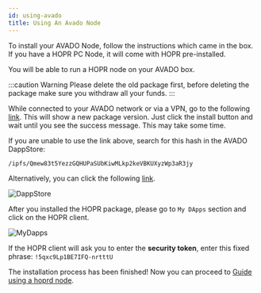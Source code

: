 ```yaml
---
id: using-avado
title: Using An Avado Node
---
```


To install your AVADO Node, follow the instructions which came in the box. If you have a HOPR PC Node, it will come with HOPR pre-installed.

You will be able to run a HOPR node on your AVADO box.

:::caution Warning
Please delete the old package first, before deleting the package make sure you withdraw all your funds.
:::

While connected to your AVADO network or via a VPN, go to the following [link](http://my.ava.do/#/installer/%2Fipfs%2FQmew83t5YezzGQHUPaSUbKiwMLkp2keVBKUXyzWp3aR3jy). This will show a new package version. Just click the install button and wait until you see the success message. This may take some time.

If you are unable to use the link above, search for this hash in the AVADO DappStore:

```
/ipfs/Qmew83t5YezzGQHUPaSUbKiwMLkp2keVBKUXyzWp3aR3jy
```

Alternatively, you can click the following [link](http://my.ava.do/#/installer/%2Fipfs%2FQmew83t5YezzGQHUPaSUbKiwMLkp2keVBKUXyzWp3aR3jy).

![DappStore](/img/node/avado-1.png)

After you installed the HOPR package, please go to `My DApps` section and click on the HOPR client.

![MyDapps](/img/node/avado-2.png)

If the HOPR client will ask you to enter the **security token**, enter this fixed phrase: `!5qxc9Lp1BE7IFQ-nrtttU`

The installation process has been finished! Now you can proceed to [Guide using a hoprd node](guide-using-a-hoprd-node).
